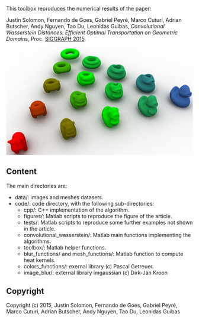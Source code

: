 This toolbox reproduces the numerical results of the paper:

Justin Solomon, Fernando de Goes, Gabriel Peyré, Marco Cuturi, Adrian Butscher, Andy Nguyen, Tao Du, Leonidas Guibas, _Convolutional Wasserstein Distances: Efficient Optimal Transportation on Geometric Domains_, Proc. [SIGGRAPH 2015](http://s2015.siggraph.org/).

![Wasserstein barycenters of volumetric histograms](imgs/triangleinterp.jpg)


Content
-------

The main directories are:
* data/: images and meshes datasets.
* code/: code directory, with the following sub-directories:
    - cpp/: C++ implementation of the algorithm.
    - figures/: Matlab scripts to reproduce the figure of the article.
    - tests/: Matlab scripts to reproduce some further examples not shown in the article.
    - convolutional_wasserstein/: Matlab main functions implementing the algorithms.
    - toolbox/: Matlab helper functions.
    - blur_functions/ and mesh_functions/: Matlab function to compute heat kernels.
    - colors_functions/: exernal library (c) Pascal Getreuer.
    - image_blur/: external library imgaussian (c) Dirk-Jan Kroon

Copyright
-------

Copyright (c) 2015, Justin Solomon, Fernando de Goes, Gabriel Peyré, Marco Cuturi, Adrian Butscher, Andy Nguyen, Tao Du, Leonidas Guibas  
